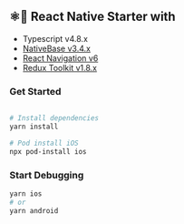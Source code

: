 ## ⚛️📱 React Native Starter with
- Typescript v4.8.x
- [NativeBase v3.4.x](https://nativebase.io)
- [React Navigation v6](https://reactnavigation.org/docs/getting-started)
- [Redux Toolkit v1.8.x](https://redux-toolkit.js.org)

### Get Started

```bash

# Install dependencies
yarn install
```

```bash
# Pod install iOS
npx pod-install ios
```

### Start Debugging
```bash
yarn ios
# or
yarn android
```